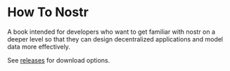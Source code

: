# How To Nostr

A book intended for developers who want to get familiar with nostr on a deeper level so that they can design decentralized applications and model data more effectively.

See [releases](https://github.com/coracle-social/building-nostr/releases) for download options.
